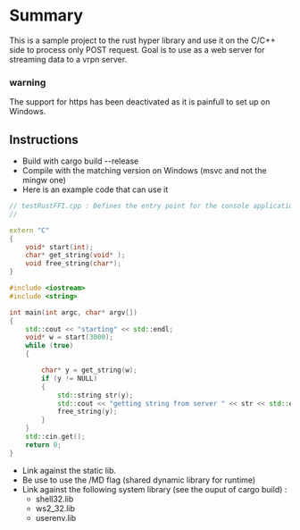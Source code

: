 # Summary

This is a sample project to the rust hyper library and use it on the C/C++ side to process only POST request. Goal is to use as a web server for streaming data to a vrpn server.

### warning
The support for https has been deactivated as it is painfull to set up on Windows.

## Instructions

* Build with cargo build --release
* Compile with the matching version on Windows (msvc and not the mingw one)
* Here is an example code that can use it

```cpp
// testRustFFI.cpp : Defines the entry point for the console application.
//

extern "C"
{
	void* start(int);
	char* get_string(void* );
	void free_string(char*);
}

#include <iostream>
#include <string>

int main(int argc, char* argv[])
{
	std::cout << "starting" << std::endl;
	void* w = start(3000);
	while (true)
	{

		char* y = get_string(w);
		if (y != NULL)
		{
			std::string str(y);
			std::cout << "getting string from server " << str << std::endl;
			free_string(y);
		}
	}
	std::cin.get();
	return 0;
}
```

* Link against the static lib.
* Be use to use the /MD flag (shared dynamic library for runtime)
* Link against the following system library (see the ouput of cargo build) :
  * shell32.lib
  * ws2_32.lib
  * userenv.lib
